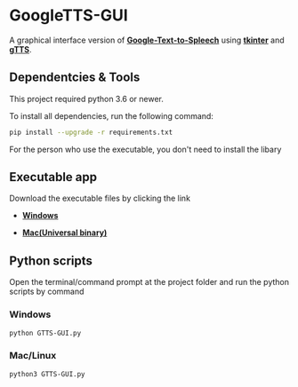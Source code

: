 # GoogleTTS-GUI

A graphical interface version of **[Google-Text-to-Spleech](https://github.com/StrixzIV/Google-Text-to-Spleech)** using **[tkinter](https://tcl.tk/man/tcl8.6/TkCmd/contents.htm)** and **[gTTS](https://github.com/pndurette/gTTS)**.

## Dependentcies & Tools

This project required python 3.6 or newer.

To install all dependencies, run the following command:

```bash
pip install --upgrade -r requirements.txt
```

For the person who use the executable, you don't need to install the libary

## Executable app

Download the executable files by clicking the link

- **[Windows](https://github.com/StrixzIV/GoogleTTS-GUI/releases/download/1.2/GTTS-GUI-Windows.zip)**

- **[Mac(Universal binary)](https://github.com/StrixzIV/GoogleTTS-GUI/releases/download/1.2/GTTS-GUI-Mac-Universal-Binary.zip)**

## Python scripts

Open the terminal/command prompt at the project folder and run the python scripts by command

### Windows

```bash
python GTTS-GUI.py
```

### Mac/Linux

```bash
python3 GTTS-GUI.py
```
